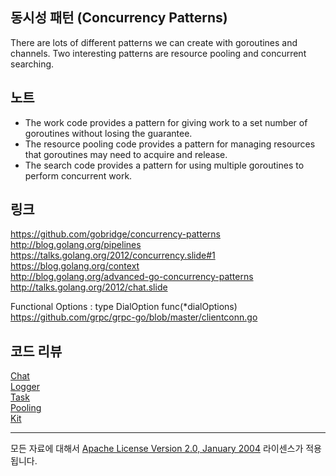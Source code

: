 ## 동시성 패턴 (Concurrency Patterns)
There are lots of different patterns we can create with goroutines and channels. Two interesting patterns are resource pooling and concurrent searching.

## 노트

* The work code provides a pattern for giving work to a set number of goroutines without losing the guarantee.
* The resource pooling code provides a pattern for managing resources that goroutines may need to acquire and release.
* The search code provides a pattern for using multiple goroutines to perform concurrent work.

## 링크

https://github.com/gobridge/concurrency-patterns  
http://blog.golang.org/pipelines  
https://talks.golang.org/2012/concurrency.slide#1  
https://blog.golang.org/context  
http://blog.golang.org/advanced-go-concurrency-patterns  
http://talks.golang.org/2012/chat.slide  

Functional Options : type DialOption func(*dialOptions)  
https://github.com/grpc/grpc-go/blob/master/clientconn.go

## 코드 리뷰

[Chat](chat)  
[Logger](logger)  
[Task](task)  
[Pooling](pool)  
[Kit](https://github.com/ardanlabs/kit)
___
모든 자료에 대해서 [Apache License Version 2.0, January 2004](http://www.apache.org/licenses/LICENSE-2.0) 라이센스가 적용됩니다.